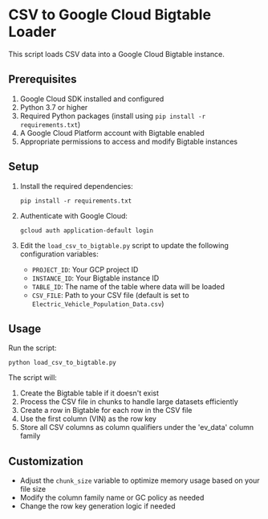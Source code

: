# CSV to Google Cloud Bigtable Loader

This script loads CSV data into a Google Cloud Bigtable instance.

## Prerequisites

1. Google Cloud SDK installed and configured
2. Python 3.7 or higher
3. Required Python packages (install using `pip install -r requirements.txt`)
4. A Google Cloud Platform account with Bigtable enabled
5. Appropriate permissions to access and modify Bigtable instances

## Setup

1. Install the required dependencies:
   ```
   pip install -r requirements.txt
   ```

2. Authenticate with Google Cloud:
   ```
   gcloud auth application-default login
   ```

3. Edit the `load_csv_to_bigtable.py` script to update the following configuration variables:
   - `PROJECT_ID`: Your GCP project ID
   - `INSTANCE_ID`: Your Bigtable instance ID
   - `TABLE_ID`: The name of the table where data will be loaded
   - `CSV_FILE`: Path to your CSV file (default is set to `Electric_Vehicle_Population_Data.csv`)

## Usage

Run the script:
```
python load_csv_to_bigtable.py
```

The script will:
1. Create the Bigtable table if it doesn't exist
2. Process the CSV file in chunks to handle large datasets efficiently
3. Create a row in Bigtable for each row in the CSV file
4. Use the first column (VIN) as the row key
5. Store all CSV columns as column qualifiers under the 'ev_data' column family

## Customization

- Adjust the `chunk_size` variable to optimize memory usage based on your file size
- Modify the column family name or GC policy as needed
- Change the row key generation logic if needed 